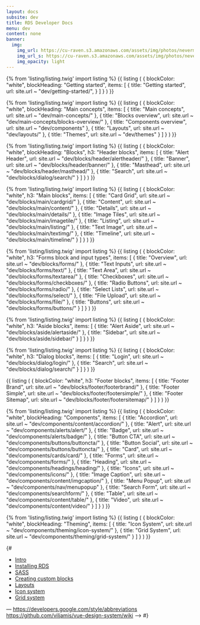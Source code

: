 ```yaml
---
layout: docs
subsite: dev
title: RDS Developer Docs
menu: dev
content: none
banner:
  img:
    img_url: https://cu-raven.s3.amazonaws.com/assets/img/photos/nevermore.jpg
    img_url_s: https://cu-raven.s3.amazonaws.com/assets/img/photos/nevermore-s.jpg
    img_opacity: light
---
```

{% from 'listing/listing.twig' import listing %}
{{ listing (
    {
       blockColor: "white",
            blockHeading: "Getting started",
            items:
            [
                {
                    title: "Getting started",
                    url: site.url ~ "dev/getting-started/",
                }
            ]
    }
) }}

{% from 'listing/listing.twig' import listing %}
{{ listing (
    {
       blockColor: "white",
            blockHeading: "Main concepts",
            items:
            [
                {
                    title: "Main concepts",
                    url: site.url ~ "dev/main-concepts/"
                },
                {
                    title: "Blocks overview",
                    url: site.url ~ "dev/main-concepts/blocks-overview/"
                },
                {
                    title: "Components overview",
                    url: site.url ~ "dev/components"
                },
                {
                    title: "Layouts",
                    url: site.url ~ "dev/layouts/"
                },
                {
                    title: "Themes",
                    url: site.url ~ "dev/themes"
                }
            ]
    }
) }}


{% from 'listing/listing.twig' import listing %}
{{ listing (
    {
       blockColor: "white",
            blockHeading: "Blocks",
            h3: "Header blocks",
            items:
            [
                {
                    title: "Alert Header",
                    url: site.url ~ "dev/blocks/header/alertheader/"
                },
                {
                    title: "Banner",
                    url: site.url ~ "dev/blocks/header/banner/"
                },
                {
                    title: "Masthead",
                    url: site.url ~ "dev/blocks/header/masthead/"
                },
                {
                    title: "Search",
                    url: site.url ~ "dev/blocks/dialog/search/"
                }
            ]
    }
) }}

{% from 'listing/listing.twig' import listing %}
{{ listing (
    {
       blockColor: "white",
            h3: "Main blocks",
            items:
            [
                {
                    title: "Card Grid",
                    url: site.url ~ "dev/blocks/main/cardgrid/"
                },
                {
                    title: "Content",
                    url: site.url ~ "dev/blocks/main/content/"
                },
                {
                    title: "Details",
                    url: site.url ~ "dev/blocks/main/details/"
                },
                {
                    title: "Image Tiles",
                    url: site.url ~ "dev/blocks/main/imagetile/"
                },
                {
                    title: "Listing",
                    url: site.url ~ "dev/blocks/main/listing/"
                },
                {
                    title: "Text Image",
                    url: site.url ~ "dev/blocks/main/textimg/"
                },
                {
                    title: "Timeline",
                    url: site.url ~ "dev/blocks/main/timeline/"
                }
            ]
    }
) }}

{% from 'listing/listing.twig' import listing %}
{{ listing (
    {
       blockColor: "white",
            h3: "Forms block and input types",
            items:
            [
                {
                    title: "Overview",
                    url: site.url ~ "dev/blocks/forms/"
                },
                {
                    title: "Text Inputs",
                    url: site.url ~ "dev/blocks/forms/text/"
                },
                {
                    title: "Text Area",
                    url: site.url ~ "dev/blocks/forms/textarea/"
                },
                {
                    title: "Checkboxes",
                    url: site.url ~ "dev/blocks/forms/checkboxes/"
                },
                {
                    title: "Radio Buttons",
                    url: site.url ~ "dev/blocks/forms/radio/"
                },
                {
                    title: "Select Lists",
                    url: site.url ~ "dev/blocks/forms/select/"
                },
                {
                    title: "File Upload",
                    url: site.url ~ "dev/blocks/forms/file/"
                },
                {
                    title: "Buttons",
                    url: site.url ~ "dev/blocks/forms/buttons/"
                }
            ]
    }
) }}

{% from 'listing/listing.twig' import listing %}
{{ listing (
    {
       blockColor: "white",
            h3: "Aside blocks",
            items:
            [
                {
                    title: "Alert Aside",
                    url: site.url ~ "dev/blocks/aside/alertaside/"
                },
                {
                    title: "Sidebar",
                    url: site.url ~ "dev/blocks/aside/sidebar/"
                }
            ]
    }
) }}

{% from 'listing/listing.twig' import listing %}
{{ listing (
    {
       blockColor: "white",
            h3: "Dialog blocks",
            items:
            [
                {
                    title: "Login",
                    url: site.url ~ "dev/blocks/dialog/login/"
                },
                {
                    title: "Search",
                    url: site.url ~ "dev/blocks/dialog/search/"
                }
            ]
    }
) }}

{{ listing (
    {
       blockColor: "white",
            h3: "Footer blocks",
            items:
            [
                {
                    title: "Footer Brand",
                    url: site.url ~ "dev/blocks/footer/footerbrand/"
                },
                {
                    title: "Footer Simple",
                    url: site.url ~ "dev/blocks/footer/footersimple/"
                },
                {
                    title: "Footer Sitemap",
                    url: site.url ~ "dev/blocks/footer/footersitemap/"
                }
            ]
    }
) }}

{% from 'listing/listing.twig' import listing %}
{{ listing (
    {
       blockColor: "white",
            blockHeading: "Components",
            items:
            [
                {
                    title: "Accordion",
                    url: site.url ~ "dev/components/content/accordion/"
                },
                {
                    title: "Alert",
                    url: site.url ~ "dev/components/alerts/alert/"
                },
                {
                    title: "Badge",
                    url: site.url ~ "dev/components/alerts/badge/"
                },
                {
                    title: "Button CTA",
                    url: site.url ~ "dev/components/buttons/buttoncta/"
                },
                {
                    title: "Button Social",
                    url: site.url ~ "dev/components/buttons/buttoncta/"
                },
                {
                    title: "Card",
                    url: site.url ~ "dev/components/cards/card/"
                },
                {
                    title: "Forms",
                    url: site.url ~ "dev/components/forms/"
                },
                {
                    title: "Heading",
                    url: site.url ~ "dev/components/headings/heading/"
                },
                {
                    title: "Icons",
                    url: site.url ~ "dev/components/icons/"
                },
                {
                    title: "Image Caption",
                    url: site.url ~ "dev/components/content/imgcaption/"
                },
                {
                    title: "Menu Popup",
                    url: site.url ~ "dev/components/nav/menupopup"
                },
                {
                    title: "Search Form",
                    url: site.url ~ "dev/components/searchform/"
                },
                {
                    title: "Table",
                    url: site.url ~ "dev/components/content/table/"
                },
                {
                    title: "Video",
                    url: site.url ~ "dev/components/content/video/"
                }
            ]
    }
) }}

{% from 'listing/listing.twig' import listing %}
{{ listing (
    {
       blockColor: "white",
            blockHeading: "Theming",
            items:
            [
                {
                    title: "Icon System",
                    url: site.url ~ "dev/components/theming/icon-system/"
                },
                {
                    title: "Grid System",
                    url: site.url ~ "dev/components/theming/grid-system/"
                }
            ]
    }
) }}


{# 

- [Intro]({{site.url}}dev/custom-theming/)
- [Installing RDS]({{site.url}}dev/custom-theming/installing-rds/)
- [SASS]({{site.url}}dev/custom-theming/sass/)
- [Creating custom blocks]({{site.url}}dev/custom-theming/installing-rds/)
- [Layouts]({{site.url}}dev/custom-theming/layouts/)
- [Icon system]({{site.url}}dev/custom-theming/icon-system/)
- [Grid system]({{site.url}}dev/custom-theming/working-with-grids/)

–– https://developers.google.com/style/abbreviations https://github.com/viljamis/vue-design-system/wiki ––> #}




